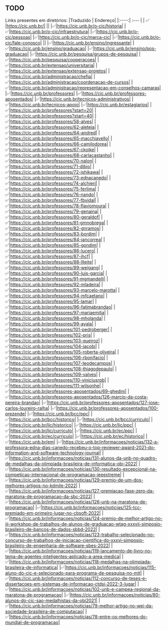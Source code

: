 ## TODO

Links presentes em diretórios:
|Traduzido | Endereço|
|:----:| :--- |
| ✅ |https://cic.unb.br/|
||
|✅|https://cic.unb.br/o-cic/historia|
|✅|https://cic.unb.br/o-cic/infraestrutura|
|✅|https://cic.unb.br/o-cic/pessoas|
|✅|https://cic.unb.br/o-cic/marca-cic|
|✅|https://cic.unb.br/o-cic/fale-conosco|
||
|✅|https://cic.unb.br/ensino/ingressante|
|✅|https://cic.unb.br/ensino/graduacao|
|✅|https://cic.unb.br/ensino/pos-graduacao|
|✅|https://cic.unb.br/pesquisa/grupos-de-pesquisa|
|✅|https://cic.unb.br/pesquisa/cooperacoes|
|✅|https://cic.unb.br/extensao/universitaria|
|✅|https://cic.unb.br/extensao/extensao-projetos|
|✅|https://cic.unb.br/administracao/chefia|
|✅|https://cic.unb.br/administracao/coordenacao-de-cursos|
|✅|https://cic.unb.br/administracao/representacao-em-conselhos-camaras|
|✅|https://cic.unb.br/professores|
|✅|https://cic.unb.br/professores-aposentados|
|✅|https://cic.unb.br/tecnicos-administrativos|
|✅|https://cic.unb.br/tecnicos-apoio|
|✅|https://cic.unb.br/estagiarios|
|✅|https://cic.unb.br/professores?start=20|
|✅|https://cic.unb.br/professores?start=40|
|✅|https://cic.unb.br/professores/58-alves|
|✅|https://cic.unb.br/professores/62-aleteia|
|✅|https://cic.unb.br/professores/64-andred|
|✅|https://cic.unb.br/professores/65-macchiavello|
|✅|https://cic.unb.br/professores/66-camilodorea|
|✅|https://cic.unb.br/professores/67-ckoike|
|✅|https://cic.unb.br/professores/68-carlacastanho|
|✅|https://cic.unb.br/professores/70-nalon|
|✅|https://cic.unb.br/professores/71-dibio|
|✅|https://cic.unb.br/professores/72-ishikawa|
|✅|https://cic.unb.br/professores/73-ednacanedo|
|✅|https://cic.unb.br/professores/74-alchieri|
|✅|https://cic.unb.br/professores/75-ferlima|
|✅|https://cic.unb.br/professores/76-nando|
|✅|https://cic.unb.br/professores/77-fbvidal|
|✅|https://cic.unb.br/professores/78-flaviomoura|
|✅|https://cic.unb.br/professores/79-genaina|
|✅|https://cic.unb.br/professores/80-geraldof|
|✅|https://cic.unb.br/professores/81-gmnobrega|
|✅|https://cic.unb.br/professores/82-gnramos|
|✅|https://cic.unb.br/professores/83-bordim|
|✅|https://cic.unb.br/professores/84-jancorrea|
|✅|https://cic.unb.br/professores/85-gondim|
|✅|https://cic.unb.br/professores/86-lucero|
|✅|https://cic.unb.br/professores/87-jhcf|
|✅|https://cic.unb.br/professores/88-llleite|
|✅|https://cic.unb.br/professores/89-weigang|
|✅|https://cic.unb.br/professores/90-luis-garcia|
|✅|https://cic.unb.br/professores/91-mgmandelli|
|✅|https://cic.unb.br/professores/92-mladeira|
|✅|https://cic.unb.br/professores/93-marcelo-marotta|
|✅|https://cic.unb.br/professores/94-mfcaetano|
|✅|https://cic.unb.br/professores/95-lamar|
|✅|https://cic.unb.br/professores/96-fatimabrandao|
|✅|https://cic.unb.br/professores/97-mariaemilia|
|✅|https://cic.unb.br/professores/98-mholanda|
|✅|https://cic.unb.br/professores/99-ayala|
|✅|https://cic.unb.br/professores/101-pedroberger|
|✅|https://cic.unb.br/professores/102-pris|
|✅|https://cic.unb.br/professores/103-queiroz|
|✅|https://cic.unb.br/professores/104-jacobi|
|✅|https://cic.unb.br/professores/105-roberta-oliveira|
|✅|https://cic.unb.br/professores/106-rbonifacio|
|✅|https://cic.unb.br/professores/107-teodecampos|
|✅|https://cic.unb.br/professores/108-thiagodepaulo|
|✅|https://cic.unb.br/professores/109-valves|
|✅|https://cic.unb.br/professores/110-viniciusrpb|
|✅|https://cic.unb.br/professores/111-wilsonhe|
|✅|https://cic.unb.br/professores-aposentados/69-ghedini|
|✅|https://cic.unb.br/professores-aposentados/126-marcio-da-costa-pereira-brandao|
|✅|https://cic.unb.br/professores-aposentados/127-jose-carlos-loureiro-ralha|
|✅|https://cic.unb.br/professores-aposentados/100-prezende|
|✅|https://cic.unb.br/bcc/ppc|
|✅|https://cic.unb.br/bcc/historico|
|✅|https://cic.unb.br/bcc/curriculo|
|✅|https://cic.unb.br/lic/historico|
|✅|https://cic.unb.br/lic/ppc|
|✅|https://cic.unb.br/lic/curriculo|
|✅|https://cic.unb.br/ec/ppc|
|✅|https://cic.unb.br/ec/curriculo|
|✅|https://cic.unb.br/ec/historico|
|✅|https://cic.unb.br/em|
|✅|https://cic.unb.br/informacoes/noticias/132-a-professora-edna-dias-canedo-recebeu-o-top-reviewer-award-2021-do-information-and-software-technology-journal|
|✅|https://cic.unb.br/informacoes/noticias/131-alunos-da-unb-no-quadro-de-medalhas-da-olimpiada-brasileira-de-informatica-obi-2022|
|✅|https://cic.unb.br/informacoes/noticias/130-resultado-excepcional-na-competicao-internacional-de-programacao-ieeextreme|
|✅|https://cic.unb.br/informacoes/noticias/129-premio-de-um-dos-melhores-artigos-no-kdmile-2022|
|✅|https://cic.unb.br/informacoes/noticias/127-premiacao-fase-zero-da-maratona-de-programacao-da-sbc-2022|
|✅|https://cic.unb.br/informacoes/noticias/126-unb-na-maratona-de-programacao|
|✅|https://cic.unb.br/informacoes/noticias/125-tcc-premiado-em-primeiro-lugar-no-cbsoft-2022|
|✅|https://cic.unb.br/informacoes/noticias/124-premio-de-melhor-artigo-no-iii-workshop-de-trabalhos-de-alunos-de-graduacao-wtag-xxxvii-simposio-brasileiro-de-bancos-de-dados-sbbd-2022|
|✅|https://cic.unb.br/informacoes/noticias/123-trabalho-selecionado-no-concurso-de-trabalhos-de-iniciacao-cientifica-do-xxxvi-simposio-brasileiro-de-engenharia-de-software-sbes-2022|
|✅|https://cic.unb.br/informacoes/noticias/119-lancamento-de-livro-no-tema-de-agentes-inteligentes-aplicado-a-area-medica|
|✅|https://cic.unb.br/informacoes/noticias/118-medalhas-na-olimpiada-brasileira-de-informatica|
|✅|https://cic.unb.br/informacoes/noticias/115-aluno-do-cic-e-selecionado-para-programa-de-pesquisa-no-mit|
|✅|https://cic.unb.br/informacoes/noticias/112-concurso-de-teses-e-dissertacoes-em-sistemas-de-informacao-ctdsi-2022-3-lugar|
|✅|https://cic.unb.br/informacoes/noticias/102-unb-e-campea-regional-da-maratona-de-programacao|
|✅|https://cic.unb.br/informacoes/noticias/80-alunos-do-cic-sao-medalhistas-da-obi2021|
|✅|https://cic.unb.br/informacoes/noticias/79-melhor-artigo-no-wei-da-sociedade-brasileira-de-computacao|
|✅|https://cic.unb.br/informacoes/noticias/78-entre-os-melhores-do-mundial-de-programacao|


